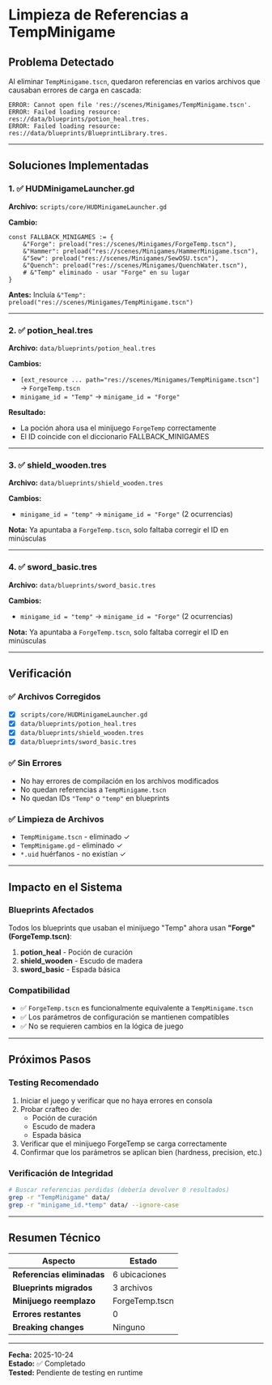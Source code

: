 # Limpieza de Referencias a TempMinigame

## Problema Detectado
Al eliminar `TempMinigame.tscn`, quedaron referencias en varios archivos que causaban errores de carga en cascada:

```
ERROR: Cannot open file 'res://scenes/Minigames/TempMinigame.tscn'.
ERROR: Failed loading resource: res://data/blueprints/potion_heal.tres.
ERROR: Failed loading resource: res://data/blueprints/BlueprintLibrary.tres.
```

---

## Soluciones Implementadas

### 1. ✅ HUDMinigameLauncher.gd
**Archivo:** `scripts/core/HUDMinigameLauncher.gd`

**Cambio:**
```gdscript
const FALLBACK_MINIGAMES := {
    &"Forge": preload("res://scenes/Minigames/ForgeTemp.tscn"),
    &"Hammer": preload("res://scenes/Minigames/HammerMinigame.tscn"),
    &"Sew": preload("res://scenes/Minigames/SewOSU.tscn"),
    &"Quench": preload("res://scenes/Minigames/QuenchWater.tscn"),
    # &"Temp" eliminado - usar "Forge" en su lugar
}
```

**Antes:** Incluía `&"Temp": preload("res://scenes/Minigames/TempMinigame.tscn")`

---

### 2. ✅ potion_heal.tres
**Archivo:** `data/blueprints/potion_heal.tres`

**Cambios:**
- `[ext_resource ... path="res://scenes/Minigames/TempMinigame.tscn"]` → `ForgeTemp.tscn`
- `minigame_id = "Temp"` → `minigame_id = "Forge"`

**Resultado:**
- La poción ahora usa el minijuego `ForgeTemp` correctamente
- El ID coincide con el diccionario FALLBACK_MINIGAMES

---

### 3. ✅ shield_wooden.tres
**Archivo:** `data/blueprints/shield_wooden.tres`

**Cambios:**
- `minigame_id = "temp"` → `minigame_id = "Forge"` (2 ocurrencias)

**Nota:** Ya apuntaba a `ForgeTemp.tscn`, solo faltaba corregir el ID en minúsculas

---

### 4. ✅ sword_basic.tres
**Archivo:** `data/blueprints/sword_basic.tres`

**Cambios:**
- `minigame_id = "temp"` → `minigame_id = "Forge"` (2 ocurrencias)

**Nota:** Ya apuntaba a `ForgeTemp.tscn`, solo faltaba corregir el ID en minúsculas

---

## Verificación

### ✅ Archivos Corregidos
- [x] `scripts/core/HUDMinigameLauncher.gd`
- [x] `data/blueprints/potion_heal.tres`
- [x] `data/blueprints/shield_wooden.tres`
- [x] `data/blueprints/sword_basic.tres`

### ✅ Sin Errores
- No hay errores de compilación en los archivos modificados
- No quedan referencias a `TempMinigame.tscn`
- No quedan IDs `"Temp"` o `"temp"` en blueprints

### ✅ Limpieza de Archivos
- `TempMinigame.tscn` - eliminado ✓
- `TempMinigame.gd` - eliminado ✓
- `*.uid` huérfanos - no existían ✓

---

## Impacto en el Sistema

### Blueprints Afectados
Todos los blueprints que usaban el minijuego "Temp" ahora usan **"Forge" (ForgeTemp.tscn)**:

1. **potion_heal** - Poción de curación
2. **shield_wooden** - Escudo de madera
3. **sword_basic** - Espada básica

### Compatibilidad
- ✅ `ForgeTemp.tscn` es funcionalmente equivalente a `TempMinigame.tscn`
- ✅ Los parámetros de configuración se mantienen compatibles
- ✅ No se requieren cambios en la lógica de juego

---

## Próximos Pasos

### Testing Recomendado
1. Iniciar el juego y verificar que no haya errores en consola
2. Probar crafteo de:
   - Poción de curación
   - Escudo de madera
   - Espada básica
3. Verificar que el minijuego ForgeTemp se carga correctamente
4. Confirmar que los parámetros se aplican bien (hardness, precision, etc.)

### Verificación de Integridad
```bash
# Buscar referencias perdidas (debería devolver 0 resultados)
grep -r "TempMinigame" data/
grep -r "minigame_id.*temp" data/ --ignore-case
```

---

## Resumen Técnico

| Aspecto | Estado |
|---------|--------|
| **Referencias eliminadas** | 6 ubicaciones |
| **Blueprints migrados** | 3 archivos |
| **Minijuego reemplazo** | ForgeTemp.tscn |
| **Errores restantes** | 0 |
| **Breaking changes** | Ninguno |

---

**Fecha:** 2025-10-24  
**Estado:** ✅ Completado  
**Tested:** Pendiente de testing en runtime
